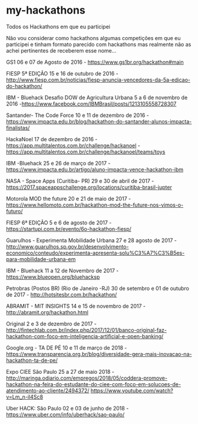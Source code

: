 # my-hackathons
Todos os Hackathons em que eu participei

Não vou considerar como hackathons algumas competições em que eu participei e tinham formato parecido com hackathons mas realmente não as achei pertinentes de receberem esse nome...

GS1 06 e 07 de Agosto de 2016 - https://www.gs1br.org/hackathon#main

FIESP 5ª EDIÇÃO 15 e 16 de outubro de 2016 - http://www.fiesp.com.br/noticias/fiesp-anuncia-vencedores-da-5a-edicao-do-hackathon/

IBM - Bluehack Desafio DOW de Agricultura Urbana 5 a 6 de novembro de 2016 -https://www.facebook.com/IBMBrasil/posts/1213105558728307

Santander- The Code Force 10 e 11 de dezembro de 2016 - https://www.impacta.edu.br/blog/hackathon-do-santander-alunos-impacta-finalistas/

HackaNoel 17 de dezembro de 2016 - https://app.multitalentos.com.br/challenge/hackanoel -https://app.multitalentos.com.br/challenge/hackanoel/teams/toys

IBM -Bluehack 25 e 26 de março de 2017 - https://www.impacta.edu.br/artigo/aluno-impacta-vence-hackathon-ibm

NASA - Space Apps (Curitiba- PR) 29 e 30 de abril de 2017 - https://2017.spaceappschallenge.org/locations/curitiba-brasil-jupter

Motorola MOD the future 20 e 21 de maio de 2017 - https://www.hellomoto.com.br/hackathon-mod-the-future-nos-vimos-o-futuro/

FIESP 6ª EDIÇÃO 5 e 6 de agosto de 2017 - https://startupi.com.br/evento/6o-hackathon-fiesp/

Guarulhos - Experimenta Mobilidade Urbana 27 e 28 agosto de 2017 -http://www.guarulhos.sp.gov.br/desenvolvimento-economico/conteudo/experimenta-apresenta-solu%C3%A7%C3%B5es-para-mobilidade-urbana-em

IBM - Bluehack 11 a 12 de Novembro de 2017 - https://www.blueopen.org/bluehacksp

Petrobras (Postos BR) (Rio de Janeiro -RJ) 30 de setembro e 01 de outubro de 2017 - http://hotsitesbr.com.br/hackathon/

ABRAMIT - MIT INSIGHTS 14 e 15 de novembro de 2017 - http://abramit.org/hackathon.html

Original  2 e 3 de dezembro de 2017 - http://fintechlab.com.br/index.php/2017/12/01/banco-original-faz-hackathon-com-foco-em-inteligencia-artificial-e-open-banking/
 
Google.org - TA DE PÉ 10 e 11 de março de 2018 - https://www.transparencia.org.br/blog/diversidade-gera-mais-inovacao-na-hackathon-ta-de-pe/

Expo CIEE São Paulo 25 a 27 de maio 2018 - http://maringa.odiario.com/empregos/2018/05/coddera-promove-hackathon-na-feira-do-estudante-do-ciee-com-foco-em-solucoes-de-atendimento-ao-cliente/2494372/
https://www.youtube.com/watch?v=Lm_n-il4Sc8

Uber HACK: São Paulo 02 e 03 de junho de 2018 - https://www.uber.com/info/uberhack/sao-paulo/



